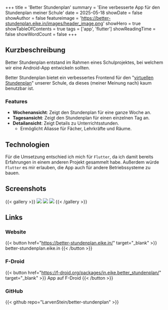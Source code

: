 +++
title = 'Better Stundenplan'
summary = 'Eine verbesserte App für den Stundenplan meiner Schule'
date = 2025-05-18
showDate = false
showAuthor = false
featureimage = 'https://better-stundenplan.eike.in/images/header_image.png'
showHero = true
showTableOfContents = true
tags = ['app', 'flutter']
showReadingTime = false
showWordCount = false
+++

## Kurzbeschreibung
Better Stundenplan entstand im Rahmen eines Schulprojektes, bei welchem wir eine Android-App entwickeln sollten.

Better Stundenplan bietet ein verbessertes Frontend für den "[virtuellen Stundenplan](https://virtueller-stundenplan.org/)" unserer Schule, da dieses (meiner Meinung nach) kaum benutzbar ist.

### Features
* **Wochenansicht**: Zeigt den Stundenplan für eine ganze Woche an.
* **Tagesansicht**: Zeigt den Stundenplan für einen einzelnen Tag an.
* **Detailansicht**: Zeigt Details zu Unterrichtsstunden.
    * Ermöglicht Aliasse für Fächer, Lehrkräfte und Räume.

## Technologien
Für die Umsetzung entschied ich mich für `Flutter`, da ich damit bereits Erfahrungen in einem anderen Projekt gesammelt habe. 
Außerdem würde `Flutter` es mir erlauben, die App auch für andere Betriebssysteme zu bauen.

## Screenshots
{{< gallery >}}
  <img src="https://better-stundenplan.eike.in/images/demo_weekly.png" class="grid-w33" />
  <img src="https://better-stundenplan.eike.in/images/demo_daily.png" class="grid-w33" />
  <img src="https://better-stundenplan.eike.in/images/demo_details.png" class="grid-w33" />
{{< /gallery >}}


## Links

### Website
{{< button href="https://better-stundenplan.eike.in/" target="_blank" >}}
better-stundenplan.eike.in
{{< /button >}}

### F-Droid
{{< button href="https://f-droid.org/packages/in.eike.better_stundenplan/" target="_blank" >}}
App auf F-Droid 
{{< /button >}}

### GitHub
{{< github repo="LarvenStein/better-stundenplan" >}}